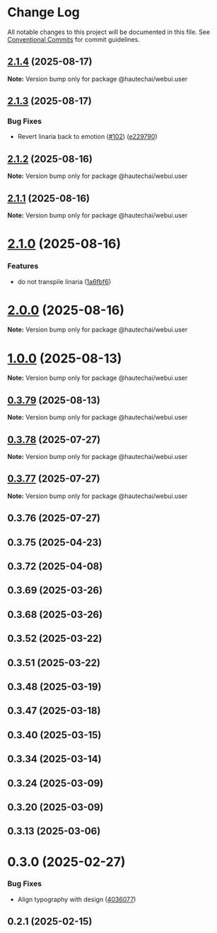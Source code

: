# Change Log

All notable changes to this project will be documented in this file.
See [Conventional Commits](https://conventionalcommits.org) for commit guidelines.

## [2.1.4](https://github.com/HautechAI/webui/compare/@hautechai/webui.user@2.1.3...@hautechai/webui.user@2.1.4) (2025-08-17)

**Note:** Version bump only for package @hautechai/webui.user

## [2.1.3](https://github.com/HautechAI/webui/compare/@hautechai/webui.user@2.1.2...@hautechai/webui.user@2.1.3) (2025-08-17)

### Bug Fixes

- Revert linaria back to emotion ([#102](https://github.com/HautechAI/webui/issues/102)) ([e229790](https://github.com/HautechAI/webui/commit/e229790dae8eba4b3037bbe41365e5a73ab7f6dc))

## [2.1.2](https://github.com/HautechAI/webui/compare/@hautechai/webui.user@2.1.1...@hautechai/webui.user@2.1.2) (2025-08-16)

**Note:** Version bump only for package @hautechai/webui.user

## [2.1.1](https://github.com/HautechAI/webui/compare/@hautechai/webui.user@2.1.0...@hautechai/webui.user@2.1.1) (2025-08-16)

**Note:** Version bump only for package @hautechai/webui.user

# [2.1.0](https://github.com/HautechAI/webui/compare/@hautechai/webui.user@1.0.0...@hautechai/webui.user@2.1.0) (2025-08-16)

### Features

- do not transpile linaria ([1a6fbf6](https://github.com/HautechAI/webui/commit/1a6fbf6353a0e5028040006b5045170cf83f1ba0))

# [2.0.0](https://github.com/HautechAI/webui/compare/@hautechai/webui.user@1.0.0...@hautechai/webui.user@2.0.0) (2025-08-16)

**Note:** Version bump only for package @hautechai/webui.user

# [1.0.0](https://github.com/HautechAI/webui/compare/@hautechai/webui.user@0.3.79...@hautechai/webui.user@1.0.0) (2025-08-13)

**Note:** Version bump only for package @hautechai/webui.user

## [0.3.79](https://github.com/HautechAI/webui/compare/@hautechai/webui.user@0.3.78...@hautechai/webui.user@0.3.79) (2025-08-13)

**Note:** Version bump only for package @hautechai/webui.user

## [0.3.78](https://github.com/HautechAI/webui/compare/@hautechai/webui.user@0.3.77...@hautechai/webui.user@0.3.78) (2025-07-27)

**Note:** Version bump only for package @hautechai/webui.user

## [0.3.77](https://github.com/HautechAI/webui/compare/@hautechai/webui.user@0.3.76...@hautechai/webui.user@0.3.77) (2025-07-27)

**Note:** Version bump only for package @hautechai/webui.user

## 0.3.76 (2025-07-27)

## 0.3.75 (2025-04-23)

## 0.3.72 (2025-04-08)

## 0.3.69 (2025-03-26)

## 0.3.68 (2025-03-26)

## 0.3.52 (2025-03-22)

## 0.3.51 (2025-03-22)

## 0.3.48 (2025-03-19)

## 0.3.47 (2025-03-18)

## 0.3.40 (2025-03-15)

## 0.3.34 (2025-03-14)

## 0.3.24 (2025-03-09)

## 0.3.20 (2025-03-09)

## 0.3.13 (2025-03-06)

# 0.3.0 (2025-02-27)

### Bug Fixes

- Align typography with design ([4036077](https://github.com/HautechAI/webui/commit/403607724cca6303f881d4359b9ec3f596684244))

## 0.2.1 (2025-02-15)
